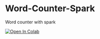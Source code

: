 # Word-Counter-Spark
Word counter with spark

[![Open In Colab](https://colab.research.google.com/assets/colab-badge.svg)](https://colab.research.google.com/drive/1C1JZBnR_14pRs4IgedZevEmDYEYSzpSF?usp=sharing)
